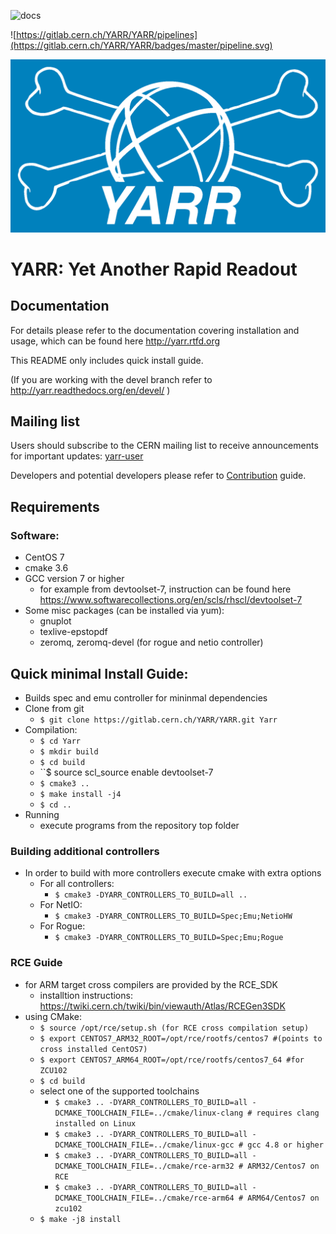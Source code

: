 ![docs](http://readthedocs.org/projects/yarr/badge/?version=latest)

![https://gitlab.cern.ch/YARR/YARR/pipelines](https://gitlab.cern.ch/YARR/YARR/badges/master/pipeline.svg)

![logo](docs/images/logo_blue_inv.png)

# YARR: Yet Another Rapid Readout

## Documentation

For details please refer to the documentation covering installation and usage, which can be found here http://yarr.rtfd.org 

This README only includes quick install guide.

(If you are working with the devel branch refer to http://yarr.readthedocs.org/en/devel/ )

## Mailing list

Users should subscribe to the CERN mailing list to receive announcements for important updates: [yarr-user](https://e-groups.cern.ch/e-groups/EgroupsSubscription.do?egroupName=yarr-users)

Developers and potential developers please refer to [Contribution](CONTRIBUTING.md) guide.

## Requirements

### Software:

- CentOS 7
- cmake 3.6
- GCC version 7 or higher
    - for example from devtoolset-7, instruction can be found here https://www.softwarecollections.org/en/scls/rhscl/devtoolset-7
- Some misc packages (can be installed via yum):
    - gnuplot
    - texlive-epstopdf
    - zeromq, zeromq-devel (for rogue and netio controller)

## Quick minimal Install Guide:

- Builds spec and emu controller for mininmal dependencies
- Clone from git 
	- ``$ git clone https://gitlab.cern.ch/YARR/YARR.git Yarr``
- Compilation:
    - ``$ cd Yarr``
    - ``$ mkdir build``
    - ``$ cd build``
    - ``$ source scl_source enable devtoolset-7
    - ``$ cmake3 ..``
    - ``$ make install -j4``
    - ``$ cd ..``
- Running
    - execute programs from the repository top folder

### Building additional controllers

- In order to build with more controllers execute cmake with extra options
    - For all controllers: 
        - ``$ cmake3 -DYARR_CONTROLLERS_TO_BUILD=all ..``
    - For NetIO:
        - ``$ cmake3 -DYARR_CONTROLLERS_TO_BUILD=Spec;Emu;NetioHW``
    - For Rogue:
        - ``$ cmake3 -DYARR_CONTROLLERS_TO_BUILD=Spec;Emu;Rogue``

### RCE Guide
- for ARM target cross compilers are provided by the RCE_SDK
    - installtion instructions: https://twiki.cern.ch/twiki/bin/viewauth/Atlas/RCEGen3SDK
- using CMake:
    - ``$ source /opt/rce/setup.sh (for RCE cross compilation setup)``
    - ``$ export CENTOS7_ARM32_ROOT=/opt/rce/rootfs/centos7 #(points to cross installed CentOS7)``
    - ``$ export CENTOS7_ARM64_ROOT=/opt/rce/rootfs/centos7_64 #for ZCU102 ``
    - ``$ cd build``
    - select one of the supported toolchains
        - ``$ cmake3 .. -DYARR_CONTROLLERS_TO_BUILD=all -DCMAKE_TOOLCHAIN_FILE=../cmake/linux-clang # requires clang installed on Linux ``
        - ``$ cmake3 .. -DYARR_CONTROLLERS_TO_BUILD=all -DCMAKE_TOOLCHAIN_FILE=../cmake/linux-gcc # gcc 4.8 or higher ``
        - ``$ cmake3 .. -DYARR_CONTROLLERS_TO_BUILD=all -DCMAKE_TOOLCHAIN_FILE=../cmake/rce-arm32 # ARM32/Centos7 on RCE ``
        - ``$ cmake3 .. -DYARR_CONTROLLERS_TO_BUILD=all -DCMAKE_TOOLCHAIN_FILE=../cmake/rce-arm64 # ARM64/Centos7 on zcu102 ``
    - ``$ make -j8 install ``
